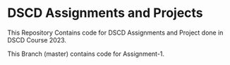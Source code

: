 # DSCD Assignments and Projects

This Repository Contains code for DSCD Assignments and Project done in DSCD Course 2023. 

This Branch (master) contains code for Assignment-1.
